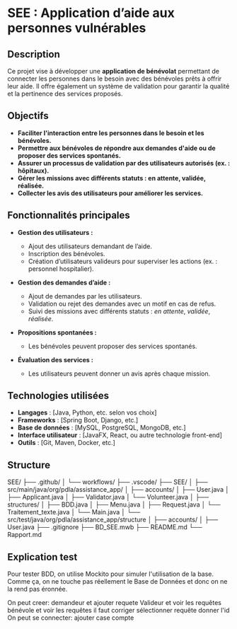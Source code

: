 # SEE : Application d’aide aux personnes vulnérables

## Description

Ce projet vise à développer une **application de bénévolat** permettant de connecter les personnes dans le besoin avec des bénévoles prêts à offrir leur aide. Il offre également un système de validation pour garantir la qualité et la pertinence des services proposés.

## Objectifs

- **Faciliter l'interaction entre les personnes dans le besoin et les bénévoles.**
- **Permettre aux bénévoles de répondre aux demandes d'aide ou de proposer des services spontanés.**
- **Assurer un processus de validation par des utilisateurs autorisés (ex. : hôpitaux).**
- **Gérer les missions avec différents statuts : en attente, validée, réalisée.**
- **Collecter les avis des utilisateurs pour améliorer les services.**

## Fonctionnalités principales

- **Gestion des utilisateurs :**
  - Ajout des utilisateurs demandant de l’aide.
  - Inscription des bénévoles.
  - Création d’utilisateurs valideurs pour superviser les actions (ex. : personnel hospitalier).

- **Gestion des demandes d’aide :**
  - Ajout de demandes par les utilisateurs.
  - Validation ou rejet des demandes avec un motif en cas de refus.
  - Suivi des missions avec différents statuts : *en attente*, *validée*, *réalisée*.

- **Propositions spontanées :**
  - Les bénévoles peuvent proposer des services spontanés.

- **Évaluation des services :**
  - Les utilisateurs peuvent donner un avis après chaque mission.

## Technologies utilisées

- **Langages** : [Java, Python, etc. selon vos choix]
- **Frameworks** : [Spring Boot, Django, etc.]
- **Base de données** : [MySQL, PostgreSQL, MongoDB, etc.]
- **Interface utilisateur** : [JavaFX, React, ou autre technologie front-end]
- **Outils** : [Git, Maven, Docker, etc.]

## Structure 

SEE/
├── .github/
│   └── workflows/
├── .vscode/
├── SEE/
│   ├── src/main/java/org/pdla/assistance_app/
│       ├── accounts/
│           ├── User.java
│           ├── Applicant.java
│           ├── Validator.java
│           └── Volunteer.java
│       ├── structures/
│           ├── BDD.java
│           ├── Menu.java
│           ├── Request.java
│           └── Traitement_texte.java
│       └── Main.java
│   └── src/test/java/org/pdla/assistance_app/structure
│       ├── accounts/
│           ├── User.java
├── .gitignore
├── BD_SEE.mwb
├── README.md
└── Rapport.md

## Explication test
Pour tester BDD, on utilise Mockito pour simuler l'utilisation de la base. Comme ça, on ne touche pas réellement le Base de Données et donc on ne la rend pas éronnée.

On peut creer:
demandeur et ajouter requete
Valideur et voir les requêtes 
bénévole et voir les requêtes 
il faut corriger sélectionner requête 
donner l'id
On peut se connecter:
ajouter case compte
